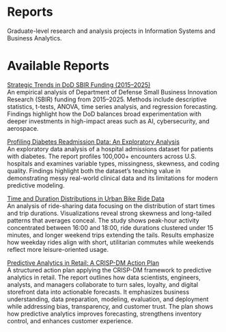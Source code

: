 # Reports

Graduate-level research and analysis projects in Information Systems and Business Analytics.

# Available Reports  

[Strategic Trends in DoD SBIR Funding (2015–2025)](DoDSBIRFunding_Perez.pdf)  
An empirical analysis of Department of Defense Small Business Innovation Research (SBIR) funding from 2015–2025. Methods include descriptive statistics, t-tests, ANOVA, time series analysis, and regression forecasting. Findings highlight how the DoD balances broad experimentation with deeper investments in high-impact areas such as AI, cybersecurity, and aerospace.

[Profiling Diabetes Readmission Data: An Exploratory Analysis](ProfilingDiabetesReadmissionData_EDA.pdf)  
An exploratory data analysis of a hospital admissions dataset for patients with diabetes. The report profiles 100,000+ encounters across U.S. hospitals and examines variable types, missingness, skewness, and coding quality. Findings highlight both the dataset’s teaching value in demonstrating messy real-world clinical data and its limitations for modern predictive modeling.

[Time and Duration Distributions in Urban Bike Ride Data](Distributions%20in%20Urban%20Bike%20Ride%20Data%20_Perez.pdf)  
An analysis of ride-sharing data focusing on the distribution of start times and trip durations. Visualizations reveal strong skewness and long-tailed patterns that averages conceal. The study shows peak-hour activity concentrated between 16:00 and 18:00, ride durations clustered under 15 minutes, and longer weekend trips extending the tails. Results emphasize how weekday rides align with short, utilitarian commutes while weekends reflect more leisure-oriented usage.

[Predictive Analytics in Retail: A CRISP-DM Action Plan](PredictiveAnalyticsRetailPlan1_Perez.pdf)  
A structured action plan applying the CRISP-DM framework to predictive analytics in retail. The report outlines how data scientists, engineers, analysts, and managers collaborate to turn sales, loyalty, and digital storefront data into actionable forecasts. It emphasizes business understanding, data preparation, modeling, evaluation, and deployment while addressing bias, transparency, and customer trust. The plan shows how predictive analytics improves forecasting, strengthens inventory control, and enhances customer experience.
